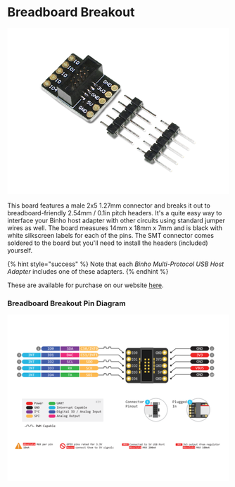 # Breadboard Breakout

![](../../.gitbook/assets/image%20%285%29.png)

This board features a male 2x5 1.27mm connector and breaks it out to breadboard-friendly 2.54mm / 0.1in pitch headers. It's a quite easy way to interface your Binho host adapter with other circuits using standard jumper wires as well. The board measures 14mm x 18mm x 7mm and is black with white silkscreen labels for each of the pins. The SMT connector comes soldered to the board but you'll need to install the headers \(included\) yourself.

{% hint style="success" %}
Note that each _Binho Multi-Protocol USB Host Adapter_ includes one of these adapters.
{% endhint %}

These are available for purchase on our website [here](https://binho.io/collections/accessories/products/breadboard-breakout).

### Breadboard Breakout Pin Diagram

![](../../.gitbook/assets/20200619_nova_pinouts.png)

